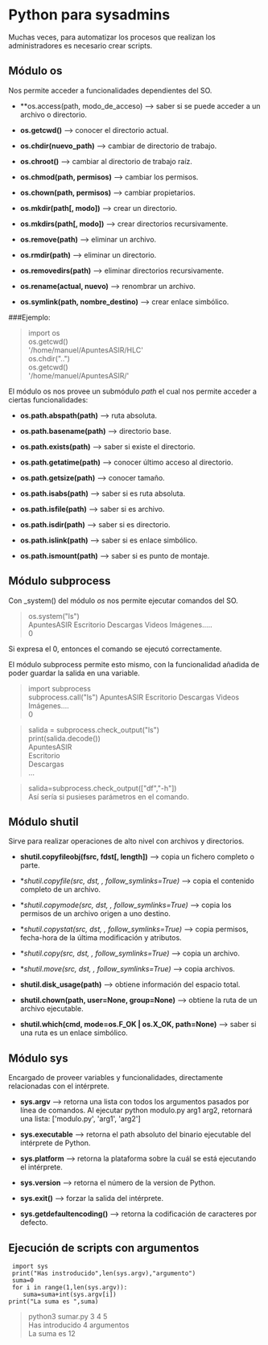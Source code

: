 # Python para sysadmins


Muchas veces, para automatizar los procesos que realizan los administradores
es necesario crear scripts. 

## Módulo os

Nos permite acceder a funcionalidades dependientes del SO.

* **os.access(path, modo_de_acceso) --> saber si se puede acceder a un archivo o
					directorio.

* **os.getcwd()** --> conocer el directorio actual.

* **os.chdir(nuevo_path)** --> cambiar de directorio de trabajo.

* **os.chroot()** --> cambiar al directorio de trabajo raíz.

* **os.chmod(path, permisos)** --> cambiar los permisos.

* **os.chown(path, permisos)** --> cambiar propietarios.

* **os.mkdir(path[, modo])** --> crear un directorio.

* **os.mkdirs(path[, modo])** --> crear directorios recursivamente.

* **os.remove(path)** --> eliminar un archivo.

* **os.rmdir(path)** --> eliminar un directorio.

* **os.removedirs(path)** --> eliminar directorios recursivamente.

* **os.rename(actual, nuevo)** --> renombrar un archivo.

* **os.symlink(path, nombre_destino)** --> crear enlace simbólico.


###Ejemplo:

> import os  
> os.getcwd()  
> '/home/manuel/ApuntesASIR/HLC'  
> os.chdir("..")  
> os.getcwd()  
> '/home/manuel/ApuntesASIR/'  

El módulo os nos provee un submódulo _path_ el cual nos permite acceder a
ciertas funcionalidades:


* **os.path.abspath(path)** --> ruta absoluta.

* **os.path.basename(path)** --> directorio base.

* **os.path.exists(path)** --> saber si existe el directorio.

* **os.path.getatime(path)** --> conocer último acceso al directorio.

* **os.path.getsize(path)** --> conocer tamaño.

* **os.path.isabs(path)** --> saber si es ruta absoluta.

* **os.path.isfile(path)** --> saber si es archivo.

* **os.path.isdir(path)** --> saber si es directorio.

* **os.path.islink(path)** --> saber si es enlace simbólico.

* **os.path.ismount(path)** --> saber si es punto de montaje.


## Módulo subprocess

Con _system() del módulo _os_ nos permite ejecutar comandos del SO.

> os.system("ls")  
ApuntesASIR Escritorio Descargas Videos Imágenes.....  
0  

Si expresa el 0, entonces el comando se ejecutó correctamente.

El módulo subprocess permite esto mismo, con la funcionalidad añadida de 
poder guardar la salida en una variable.

> import subprocess  
> subprocess.call("ls")
 ApuntesASIR Escritorio Descargas Videos Imágenes....  
 0  

> salida = subprocess.check_output("ls")  
> print(salida.decode())  
ApuntesASIR  
Escritorio  
Descargas  
...  

> salida=subprocess.check_output(["df","-h"])  
> Así sería si pusieses parámetros en el comando.  


## Módulo shutil

Sirve para realizar operaciones de alto nivel con archivos y directorios.

* **shutil.copyfileobj(fsrc, fdst[, length])** --> copia un fichero completo o
parte.

* **shutil.copyfile(src, dst, *, follow_symlinks=True)** --> copia el contenido
completo de un archivo.

* **shutil.copymode(src, dst, *, follow_symlinks=True)** --> copia los permisos
de un archivo origen a uno destino.

* **shutil.copystat(src, dst, *, follow_symlinks=True)** --> copia permisos,
fecha-hora de la última modificación y atributos.

* **shutil.copy(src, dst, *, follow_symlinks=True)** --> copia un archivo.

* **shutil.move(src, dst, *, follow_symlinks=True)** --> copia archivos.

* **shutil.disk_usage(path)** --> obtiene información del espacio total.

* **shutil.chown(path, user=None, group=None)** --> obtiene la ruta de un
archivo ejecutable.

* **shutil.which(cmd, mode=os.F_OK | os.X_OK, path=None)** --> saber si una
ruta es un enlace simbólico.


## Módulo sys

Encargado de proveer variables y funcionalidades, directamente relacionadas
con el intérprete.

* **sys.argv** --> retorna una lista con todos los argumentos pasados por 
línea de comandos. Al ejecutar python modulo.py arg1 arg2, retornará una lista:
['modulo.py', 'arg1', 'arg2']

* **sys.executable** -->  retorna el path absoluto del binario ejecutable del
intérprete de Python.

* **sys.platform** --> retorna la plataforma sobre la cuál se está ejecutando el
intérprete.

* **sys.version** --> retorna el número de la version de Python.

* **sys.exit()** --> forzar la salida del intérprete.

* **sys.getdefaultencoding()** --> retorna la codificación de caracteres por
defecto.

## Ejecución de scripts con argumentos


```#!/usr/bin/env python    
 import sys  
 print("Has instroducido",len(sys.argv),"argumento")  
 suma=0  
 for i in range(1,len(sys.argv)):  
	suma=suma+int(sys.argv[i])  
print("La suma es ",suma)  
```

> python3 sumar.py 3 4 5  
Has introducido 4 argumentos  
La suma es 12  
